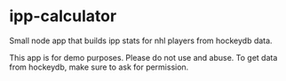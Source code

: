 # ipp-calculator
Small node app that builds ipp stats for nhl players from hockeydb data.

This app is for demo purposes. Please do not use and abuse. To get data from hockeydb, make sure to ask for permission.
